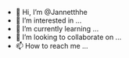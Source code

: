 - 👋 Hi, I’m @Jannetthhe
- 👀 I’m interested in ...
- 🌱 I’m currently learning ...
- 💞️ I’m looking to collaborate on ...
- 📫 How to reach me ...

<!---
Jannetthhe/Jannetthhe is a ✨ special ✨ repository because its `README.md` (this file) appears on your GitHub profile.
You can click the Preview link to take a look at your changes.
--->

